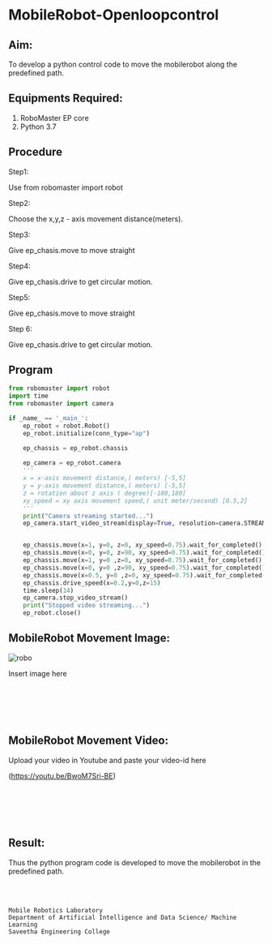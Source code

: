 # MobileRobot-Openloopcontrol
## Aim:

To develop a python control code to move the mobilerobot along the predefined path.

## Equipments Required:
1. RoboMaster EP core
2. Python 3.7

## Procedure

Step1:

Use from robomaster import robot

Step2:

Choose the x,y,z - axis movement distance(meters).

Step3:

Give ep_chasis.move to move straight

Step4:

Give ep_chasis.drive to get circular motion.

Step5:

Give ep_chasis.move to move straight

Step 6:

Give ep_chasis.drive to get circular motion.

## Program
```python
from robomaster import robot
import time
from robomaster import camera

if _name_ == '_main_':
    ep_robot = robot.Robot()
    ep_robot.initialize(conn_type="ap")

    ep_chassis = ep_robot.chassis
    
    ep_camera = ep_robot.camera
    '''
    x = x-axis movement distance,( meters) [-5,5]
    y = y-axis movement distance,( meters) [-5,5]
    z = rotation about z axis ( degree)[-180,180]
    xy_speed = xy axis movement speed,( unit meter/second) [0.5,2]
    '''
    print("Camera streaming started...")
    ep_camera.start_video_stream(display=True, resolution=camera.STREAM_360P) 


    ep_chassis.move(x=1, y=0, z=0, xy_speed=0.75).wait_for_completed()
    ep_chassis.move(x=0, y=0, z=90, xy_speed=0.75).wait_for_completed()
    ep_chassis.move(x=1, y=0 ,z=0, xy_speed=0.75).wait_for_completed()
    ep_chassis.move(x=0, y=0 ,z=90, xy_speed=0.75).wait_for_completed()
    ep_chassis.move(x=0.5, y=0 ,z=0, xy_speed=0.75).wait_for_completed()
    ep_chassis.drive_speed(x=0.2,y=0,z=15)
    time.sleep(14)
    ep_camera.stop_video_stream()
    print("Stopped video streaming...")
    ep_robot.close()
```

## MobileRobot Movement Image:

![robo](./img/robomaster.png)

Insert image here


<br/>
<br/>
<br/>
<br/>

## MobileRobot Movement Video:

Upload your video in Youtube and paste your video-id here

(https://youtu.be/BwoM7Sri-BE)

<br/>
<br/>
<br/>
<br/>

## Result:
Thus the python program code is developed to move the mobilerobot in the predefined path.


<br/>
<br/>

```
Mobile Robotics Laboratory
Department of Artificial Intelligence and Data Science/ Machine Learning
Saveetha Engineering College
```
